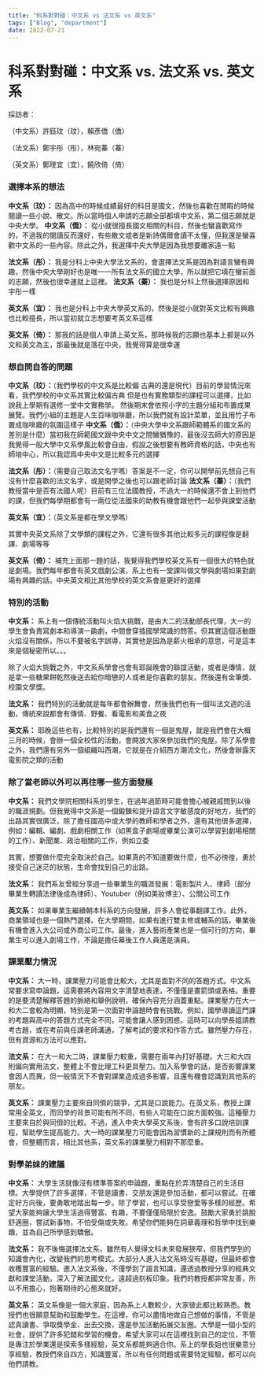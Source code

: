```yaml
---
title: "科系對對碰：中文系 vs 法文系 vs 英文系"
tags: ["Blog", "department"]
date: 2022-07-21
---
```

# 科系對對碰：中文系 vs. 法文系 vs. 英文系

採訪者：

（中文系）許鈺玟（玟），賴彥僑（僑）

（法文系）鄭宇彤（彤），林宛蓁（蓁）

（英文系）鄭琝宜（宜），饒欣倚（倚）

### **選擇本系的想法**

**中文系（玟）：** 因為高中的時候成績最好的科目是國文，然後也喜歡在閒暇的時候閱讀一些小說、散文。所以當時個人申請的志願全部都填中文系，第二個志願就是中央大學。
**中文系（僑）：** 從小就很擅長國文相關的科目，然後也蠻喜歡寫作的，不過我的閱讀反而還好，有些散文或者是新詩偶爾會讀不太懂，但我還是蠻喜歡中文系的一些內容。除此之外，我選擇中央大學是因為我想要離家遠一點

**法文系（彤）：** 我是分科上中央大學法文系的，會選擇法文系是因為對語言蠻有興趣，然後中央大學剛好也是唯一一所有法文系的國立大學，所以就把它填在蠻前面的志願，然後也很幸運就上這裡。
**法文系（蓁）：** 我也是分科上然後選擇原因和宇彤一樣

**英文系（宜）：** 我也是分科上中央大學英文系的，然後是從小就對英文比較有興趣也比較擅長，所以當初就立志想要考英文系這樣

**英文系（倚）：** 那我的話是個人申請上英文系，那時候我的志願也基本上都是以外文和英文為主，那最後就是落在中央，我覺得算是很幸運

### 想自問自答的問題

**中文系（玟）：**（我們學校的中文系是比較偏
古典的還是現代）目前的學習情況來看，我們學校的中文系其實比較偏古典
但是也有實務類型的課程可以選擇，比如說我上學期有選修一堂中文實務學。
然後期末會依照小字的主題分組和布置成果展覽。我們小組的主題是人生百味咖啡廳，所以我們就有設計菜單，並且用竹子布置成咖啡廳的氛圍這樣子
**中文系（僑）：**（中央大學中文系跟師範體系的國文系的差別是什麼）當初我在師範國文跟中央中文之間蠻猶豫的，最後沒去師大的原因是我覺得一般大學中文系學風比較會自由，假設之後想要有教師資格的話，中央也有師培中心，所以我認爲中央中文是比較多元的選擇

**法文系（彤）：**（需要自己取法文名字嗎）答案是不一定，你可以開學前先想自己有沒有什麼喜歡的法文名字，或是開學之後也可以跟老師討論
**法文系（蓁）：**（我們教授當中是否有法國人呢）目前有三位法國教授，不過大一的時候還不會上到他們的課，但我們每學期都會有一兩位從法國來的助教有機會跟他們一起參與課堂活動

**英文系（宜）：**（英文系是都在學文學嗎）

其實中央英文系除了文學類的課程之外，它還有很多其他比較多元的課程像是翻譯、劇場等等

**英文系（倚）：** 補充上面那一題的話，我覺得我們學校英文系有一個很大的特色就是劇場。我們每年都會有英文戲劇公演，系上也有一堂課叫做文學與劇場如果對劇場有興趣的話，中央英文相比其他學校的英文系會是更好的選擇

### 特別的活動

**中文系：** 系上有一個傳統活動叫火焰大挑戰，是由大二的活動部長代理，大一的學生會負責寫劇本和導演一齣劇，中間會穿插國學常識的問答。但其實這個活動跟火焰沒有關係，所以不要被名字誤導，其實他是因為是薪火相承的意思，可是這本來是個秘密所以。。。

除了火焰大挑戰之外，中文系系學會也會有耶誕晚會的聯誼活動，或者是傳情，就是拿一些糖果餅乾然後送去給你暗戀的人或者是你喜歡的朋友。然後還有金筆獎、校園文學獎。

**法文系：** 我們特別的活動就是每年都會辦舞會，然後我們也有一個叫法文週的活動，傳統來說都會有傳情、野餐、看電影和美食之夜

**英文系：** 耶晚這些也有，比較特別的是我們還有一個是鬼屋，就是我們會在大概三月的時候，會辦一個全校性的活動，會開放大家來參加我們的鬼屋。除了系學會之外，我們還有另外一個組織叫西潮，它就是在介紹西方潮流文化，然後會辦露天電影院之類的活動

### 除了當老師以外可以再往哪一些方面發展

**中文系：** 我們文學院相關科系的學生，在過年過節時可能會擔心被親戚問到以後的職涯規劃。但我覺得中文系是一個鍛鍊和提升語言文字敏感度的好地方，我們的出路其實很廣泛，除了擔任國高中或大學的教師和學者之外，還有其他很多選擇，例如：編輯、編劇、戲劇相關工作（如黑盒子劇場或畢業公演可以學習到劇場相關的工作）、新聞業、政治相關的工作，例如立委

其實，想要做什麼完全取決於自己。如果真的不知道要做什麼，也不必徬徨，勇於接受自己迷茫的狀態，生命會找到自己的出路。

**法文系：** 我們系友曾經分享過一些畢業生的職涯發展：電影製片人、律師（部分畢業生轉讀法律後成為律師）、Youtuber（例如美妝博主）、公關公司工作

**英文系：** 如果畢業生繼續朝本科系的方向發展，許多人會從事翻譯工作。此外，商業領域也是一個熱門選擇。在大學期間，如果有進行雙主修或輔系的話，畢業後有機會進入大公司或外商公司工作。最後，進入藝術產業也是一個可行的方向，畢業生可以進入劇場工作，不論是擔任幕後工作人員還是演員。

### 課業壓力情況

**中文系：** 大一時，課業壓力可能會比較大，尤其是面對不同的答題方式。中文系常要求寫申論題，這需要將內容用文字清楚地表達，不僅僅是畫箭頭或表格。重要的是要清楚解釋答題的脈絡和舉例說明，確保內容充分涵蓋重點。課業壓力在大一和大二會較為明顯，特別是第一次面對申論題時會有挑戰。例如，國學導讀這門課的考題與高中的答題方式完全不同，可能會讓人感到困惑。這時可以向學長姐請教考古題，或在考前與任課老師溝通，了解考試的要求和作答方式。雖然壓力存在，但有資源和方法可以應對。

**法文系：** 在大一和大二時，課業壓力較重，需要在兩年內打好基礎。大三和大四則偏向實用法文，整體上不會比理工科更具壓力。加入系學會的話，是否影響課業會因人而異，但一般情況下不會對課業造成過多影響，且還有機會認識到其他系的朋友。

**英文系：** 課業壓力主要來自同儕的競爭，尤其是口說能力。在英文系，教授上課常用全英文，而同學的背景可能有所不同，有些人可能在口說方面較強。這種壓力主要來自於與同儕的比較。不過，進入中央大學英文系後，會有許多口說培訓課程，幫助學生提高能力。大一時的課業壓力可能會因為習慣新的上課規則而有所體會，但整體而言，相比其他系，英文系的課業壓力相對不那麼重。

### 對學弟妹的建議

**中文系：** 大學生活就像沒有標準答案的申論題，重點在於弄清楚自己的生活目標。大學提供了許多選擇，不管是讀書、交朋友還是參加活動，都可以嘗試。在確定好方向後，要勇敢地踏出每一步。除了學習，也可以享受戀愛等多樣的經歷。希望大家能夠讓大學生活過得豐富、有趣，不要僅僅局限於安逸。鼓勵大家勇於跳脫舒適圈，嘗試新事物，不怕受傷或失敗。希望你們能夠在詞章義理和哲學中找到樂趣，並為自己所學感到驕傲。

**法文系：** 我不後悔選擇法文系。雖然有人覺得文科未來發展狹窄，但我們學到的知識會內化，改變我們的思考模式。大部分人進入法文系時沒有基礎，但最終都會收穫豐富的經驗。進入法文系後，不僅學到了語言知識，還透過教授分享的經典文獻和課堂活動，深入了解法國文化，遠超過刻板印象。我們的教授都非常友善，所以不用擔心，抱著期待的心態來就好。

**英文系：** 英文系像是一個大家庭，因為系上人數較少，大家彼此都比較熟悉。教授們也很願意幫助和鼓勵學生。在這裡，你可以盡情地做自己想做的事情，不管是認真讀書、爭取獎學金、出去交換，還是參加活動拓展交友圈。大學是一個小型的社會，提供了許多犯錯和學習的機會。希望大家可以在這裡找到自己的定位，不管是專注於學業還是探索多樣經驗，英文系都能夠適合你。系上的學長姐也很樂意分享經驗，教授們來自四方，知識豐富，所以有任何問題或需要特定經驗，都可以向他們請教。
